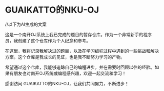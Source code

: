 # GUAIKATTO的NKU-OJ

//以下为AI生成的文案

这是一个南开OJ系统上我已完成的题目的暂存仓库。作为一个非常新手的程序员，我创建了这个仓库作为个人纪念和参考。

在这里，我将记录我解决过的题目，以及在学习编程过程中遇到的一些挑战和解决方案。这个仓库是我成长的见证，也是我不断努力学习的产物。

希望通过这个仓库，我能够追踪自己的编程进步，并在需要时回顾以往的经验。如果有朋友也对南开OJ系统或编程感兴趣，欢迎一起交流和学习！

感谢访问 GUAIKATTO的NKU-OJ，让我们共同努力，不断进步！

